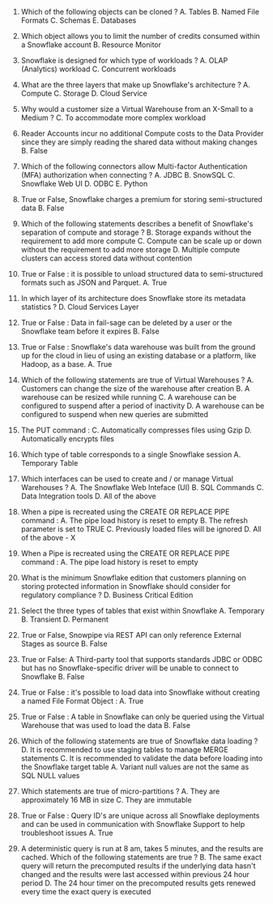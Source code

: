 1. Which of the following objects can be cloned ? 
    A. Tables
    B. Named File Formats 
    C. Schemas
    E. Databases 
    
2. Which object allows you to limit the number of credits consumed within a Snowflake account 
    B. Resource Monitor 
    
3. Snowflake is designed for which type of workloads ? 
    A. OLAP (Analytics) workload 
    C. Concurrent workloads 
    
4. What are the three layers that make up Snowflake's architecture ? 
    A. Compute 
    C. Storage 
    D. Cloud Service
    
5. Why would a customer size a Virtual Warehouse from an X-Small to a Medium ? 
    C. To accommodate more complex workload 
    
6. Reader Accounts incur no additional Compute costs to the Data Provider since they are simply reading the shared data without making changes 
    B. False 
    
7. Which of the following connectors allow Multi-factor Authentication (MFA) authorization when connecting ? 
    A. JDBC 
    B. SnowSQL
    C. Snowflake Web UI
    D. ODBC 
    E. Python 
    
8. True or False, Snowflake charges a premium for storing semi-structured data 
    B. False
    
9. Which of the following statements describes a benefit of Snowflake's separation of compute and storage ? 
    B. Storage expands without the requirement to add more compute 
    C. Compute can be scale up or down without the requirement to add more storage 
    D. Multiple compute clusters can access stored data without contention 

10. True or False : it is possible to unload structured data to semi-structured formats such as JSON and Parquet. 
    A. True 
    
11. In which layer of its architecture does Snowflake store its metadata statistics ? 
    D. Cloud Services Layer 
    
12. True or False : Data in fail-sage can be deleted by a user or the Snowflake team before it expires 
    B. False 
    
13. True or False : Snowflake's data warehouse was built from the ground up for the cloud in lieu of using an existing database or a platform, like Hadoop, as a base. 
    A. True 

14. Which of the following statements are true of Virtual Warehouses ? 
    A. Customers can change the size of the warehouse after creation 
    B. A warehouse can be resized while running 
    C. A warehouse can be configured to suspend after a period of inactivity 
    D. A warehouse can be configured to suspend when new queries are submitted 
    
15. The PUT command : 
    C. Automatically compresses files using Gzip
    D. Automatically encrypts files 
    
16. Which type of table corresponds to a single Snowflake session 
    A. Temporary Table

17. Which interfaces can be used to create and / or manage Virtual Warehouses ? 
    A. The Snowflake Web Inteface (UI) 
    B. SQL Commands
    C. Data Integration tools 
    D. All of the above 
    
18. When a pipe is recreated using the CREATE OR REPLACE PIPE command : 
    A. The pipe load history is reset to empty 
    B. The refresh parameter is set to TRUE 
    C. Previously loaded files will be ignored 
    D. All of the above - X
    
19. When a Pipe is recreated using the CREATE OR REPLACE PIPE command : 
    A. The pipe load history is reset to empty

20. What is the minimum Snowflake edition that customers planning on storing protected information in Snowflake should consider for regulatory compliance ?
    D. Business Critical Edition 

21. Select the three types of tables that exist within Snowflake 
    A. Temporary 
    B. Transient 
    D. Permanent 
    
22. True or False, Snowpipe via REST API can only reference External Stages as source 
    B. False 
    
23. True or False: A Third-party tool that supports standards JDBC or ODBC but has no Snowflake-specific driver will be unable to connect to Snowflake 
    B. False 

24. True or False : it's possible to load data into Snowflake without creating a named File Format Object : 
    A. True 

25. True or False : A table in Snowflake can only be queried using the Virtual Warehouse that was used to load the data 
    B. False 
    
26. Which of the following statements are true of Snowflake data loading ? 
    D. It is recommended to use staging tables to manage MERGE statements 
    C. It is recommended to validate the data before loading into the Snowflake target table 
    A. Variant null values are not the same as SQL NULL values 
    
27. Which statements are true of micro-partitions ? 
    A. They are approximately 16 MB in size 
    C. They are immutable 
    
28. True or False : Query ID's are unique across all Snowflake deployments and can be used in communication with Snowflake Support to help troubleshoot issues 
    A. True 
    
29. A deterministic query is run at 8 am, takes 5 minutes, and the results are cached. Which of the following statements are true ? 
    B. The same exact query will return the precomputed results if the underlying data hasn't changed and the results were last accessed within previous 24 hour period
    D. The 24 hour timer on the precomputed results gets renewed every time the exact query is executed 
